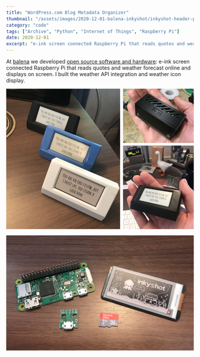 ```yaml
---
title: "WordPress.com Blog Metadata Organizer"
thumbnail: "/assets/images/2020-12-01-balena-inkyshot/inkyshot-header-photo.jpg"
category: "code"
tags: ["Archive", "Python", "Internet of Things", "Raspberry Pi"]
date: 2020-12-01
excerpt: "e-ink screen connected Raspberry Pi that reads quotes and weather forecast online and displays on screen. I built the weather API integration and weather icon display."
---
```


At [balena](https://www.balena.io) we developed [open source software and hardware](https://github.com/balena-io-experimental/inkyshot): e-ink screen connected Raspberry Pi that reads quotes and weather forecast online and displays on screen. I built the weather API integration and weather icon display.

![Quote of the day](/assets/images/2020-12-01-balena-inkyshot/inkyshot-header-photo.jpg)

![Hardware](/assets/images/2020-12-01-balena-inkyshot/inkyshot-hardware-photo.jpg)
